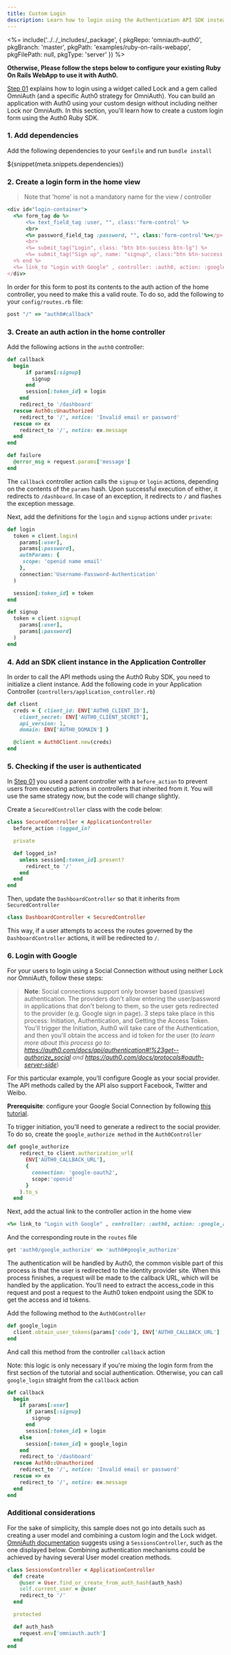 ```yaml
---
title: Custom Login
description: Learn how to login using the Authentication API SDK instead of omniauth
---
```


<%= include('../../_includes/_package', {
  pkgRepo: 'omniauth-auth0',
  pkgBranch: 'master',
  pkgPath: 'examples/ruby-on-rails-webapp',
  pkgFilePath: null,
  pkgType: 'server'
}) %>

**Otherwise, Please follow the steps below to configure your existing Ruby On Rails WebApp to use it with Auth0.**

[Step 01](/quickstart/webapp/rails/01-login) explains how to login using a widget called Lock and a gem called OmniAuth (and a specific Auth0 strategy for OmniAuth). You can build an application with Auth0 using your custom design without including neither Lock nor OmniAuth. In this section, you'll learn how to create a custom login form using the Auth0 Ruby SDK.

### 1. Add dependencies

Add the following dependencies to your `Gemfile` and run `bundle install`

${snippet(meta.snippets.dependencies)}

### 2. Create a login form in the home view
> Note that 'home' is not a mandatory name for the view / controller

```ruby
<div id="login-container">
  <%= form_tag do %>
      <%= text_field_tag :user, "", class:'form-control' %>
      <br>
      <%= password_field_tag :password, "", class:'form-control'%></p>
      <br>
      <%= submit_tag("Login", class: "btn btn-success btn-lg") %>
      <%= submit_tag("Sign up", name: "signup", class:"btn btn-success btn-lg") %>
  <% end %>
  <%= link_to "Login with Google" , controller: :auth0, action: :google_authorize %>
</div>
```

In order for this form to post its contents to the auth action of the home controller, you need to make this a valid route. To do so, add the following to your `config/routes.rb` file:
```ruby
post "/" => "auth0#callback"
```

### 3. Create an auth action in the home controller

Add the following actions in the `auth0` controller:

```ruby
def callback
  begin
      if params[:signup]
        signup
      end
      session[:token_id] = login
    end
    redirect_to '/dashboard'
  rescue Auth0::Unauthorized
    redirect_to '/', notice: 'Invalid email or password'
  rescue => ex
    redirect_to '/', notice: ex.message
  end
end

def failure
  @error_msg = request.params['message']
end
```
The `callback` controller action calls the `signup` or `login` actions, depending on the contents of the `params` hash. Upon successful execution of either, it redirects to `/dashboard`. In case of an exception, it redirects to `/` and flashes the exception message.

Next, add the definitions for the `login` and `signup` actions under `private`:

```ruby
def login
  token = client.login(
    params[:user],
    params[:password],
    authParams: {
     scope: 'openid name email'
    },
    connection:'Username-Password-Authentication'
  )

  session[:token_id] = token
end

def signup
  token = client.signup(
    params[:user],
    params[:password]
  )
end
```

### 4. Add an SDK client instance in the Application Controller
In order to call the API methods using the Auth0 Ruby SDK, you need to initialize a client instance. Add the following code in your Application Controller (`controllers/application_controller.rb`)

```ruby
def client
  creds = { client_id: ENV['AUTH0_CLIENT_ID'],
    client_secret: ENV['AUTH0_CLIENT_SECRET'],
    api_version: 1,
    domain: ENV['AUTH0_DOMAIN'] }

  @client = Auth0Client.new(creds)
end
```

### 5. Checking if the user is authenticated
In [Step 01](/quickstart/webapp/rails/01-login) you used a parent controller with a `before_action` to prevent users from executing actions in controllers that inherited from it. You will use the same strategy now, but the code will change slightly.

Create a `SecuredController` class with the code below:

```ruby
class SecuredController < ApplicationController
  before_action :logged_in?

  private

  def logged_in?
    unless session[:token_id].present?
      redirect_to '/'
    end
  end
end
```

Then, update the `DashboardController` so that it inherits from `SecuredController`

```ruby
class DashboardController < SecuredController
```

This way, if a user attempts to access the routes governed by the `DashboardController` actions, it will be redirected to `/`.

### 6. Login with Google

For your users to login using a Social Connection without using neither Lock nor OmniAuth, follow these steps:

> **Note**: Social connections support only browser based (passive) authentication. The providers don't allow entering the user/password in applications that don't belong to them, so the user gets redirected to the provider (e.g. Google sign in page). 3 steps take place in this process: Initiation, Authentication, and Getting the Access Token. You'll trigger the Initiation, Auth0 will take care of the Authentication, and then you'll obtain the access and id token for the user (*to learn more about this process go to: https://auth0.com/docs/api/authentication#!%23get--authorize_social and https://auth0.com/docs/protocols#oauth-server-side*)

For this particular example, you'll configure Google as your social provider. The API methods called by the API also support Facebook, Twitter and Weibo.

**Prerequisite**: configure your Google Social Connection by following [this tutorial](https://auth0.com/docs/connections/social/google).

To trigger initiation, you'll need to generate a redirect to the social provider. To do so, create the `google_authorize method` in the `Auth0Controller`

```ruby
def google_authorize
    redirect_to client.authorization_url(
      ENV['AUTH0_CALLBACK_URL'],
      {
        connection: 'google-oauth2',
        scope:'openid'
      }
    ).to_s
  end
```

Next, add the actual link to the controller action in the home view

```ruby
<%= link_to "Login with Google" , controller: :auth0, action: :google_authorize %>
```
And the corresponding route in the
`routes` file

```ruby
get 'auth0/google_authorize' => 'auth0#google_authorize'
```

The authentication will be handled by Auth0, the common visible part of this process is that the user is redirected to the identity provider site. When this process finishes, a request will be made to the callback URL, which will be handled by the application. You'll need to extract the access_code in this request and post a request to the Auth0 token endpoint using the SDK to get the access and id tokens.

Add the following method to the `Auth0Controller`

```ruby
def google_login
  client.obtain_user_tokens(params['code'], ENV['AUTH0_CALLBACK_URL'] , 'google-oauth2', 'openid')['id_token']
end
```

And call this method from the controller `callback` action

Note: this logic is only necessary if you're mixing the login form from the first section of the tutorial and social authentication. Otherwise, you can call `google_login` straight from the `callback` action

```ruby
def callback
  begin
    if params[:user]
      if params[:signup]
        signup
      end
      session[:token_id] = login
    else
      session[:token_id] = google_login
    end
    redirect_to '/dashboard'
  rescue Auth0::Unauthorized
    redirect_to '/', notice: 'Invalid email or password'
  rescue => ex
    redirect_to '/', notice: ex.message
  end
end
```

### Additional considerations

For the sake of simplicity, this sample does not go into details such as creating a user model and combining a custom login and the Lock widget. [OmniAuth documentation](https://github.com/intridea/omniauth#integrating-omniauth-into-your-application) suggests using a `SessionsController`, such as the one displayed below. Combining authentication mechanisms could be achieved by having several User model creation methods.

```ruby
class SessionsController < ApplicationController
  def create
    @user = User.find_or_create_from_auth_hash(auth_hash)
    self.current_user = @user
    redirect_to '/'
  end

  protected

  def auth_hash
    request.env['omniauth.auth']
  end
end
```
